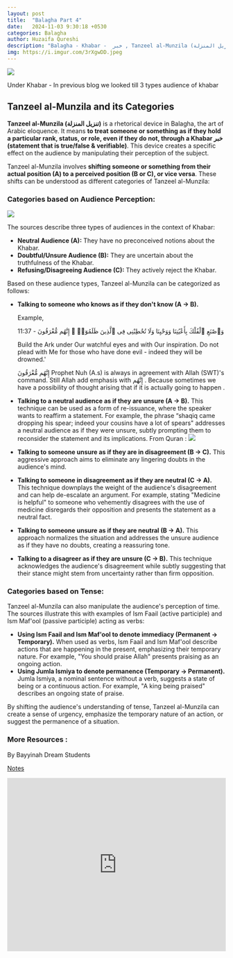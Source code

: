 ```yaml
---
layout: post
title:  "Balagha Part 4"
date:   2024-11-03 9:30:18 +0530
categories: Balagha
author: Huzaifa Qureshi
description: "Balagha - Khabar -  خبر , Tanzeel al-Munzila (تنزيل المنزلة)"
img: https://i.imgur.com/3rXgwDD.jpeg
---
```


![](https://i.imgur.com/3rXgwDD.jpeg)

Under Khabar - In previous blog we looked till 3 types audience of khabar 

## Tanzeel al-Munzila and its Categories

**Tanzeel al-Munzila (تنزيل المنزلة)** is a rhetorical device in Balagha, the art of Arabic eloquence. It means **to treat someone or something as if they hold a particular rank, status, or role, even if they do not, through a Khabar خبر (statement that is true/false & verifiable)**. This device creates a specific effect on the audience by manipulating their perception of the subject. 

Tanzeel al-Munzila involves **shifting someone or something from their actual position (A) to a perceived position (B or C), or vice versa**. These shifts can be understood as different categories of Tanzeel al-Munzila:

### Categories based on Audience Perception:

![](https://i.imgur.com/QpRS2LL.png)

The sources describe three types of audiences in the context of Khabar:

*   **Neutral Audience (A):** They have no preconceived notions about the Khabar.
*   **Doubtful/Unsure Audience (B):** They are uncertain about the truthfulness of the Khabar.
*   **Refusing/Disagreeing Audience (C):** They actively reject the Khabar.

Based on these audience types, Tanzeel al-Munzila can be categorized as follows:

*   **Talking to someone who knows as if they don't know (A → B).** 
    
    Example, 

    وَٱصْنَعِ  ٱلْفُلْكَ  بِأَعْيُنِنَا  وَوَحْيِنَا  وَلَا  تُخَٰطِبْنِى  فِى  ٱلَّذِينَ  ظَلَمُوٓا۟  ۚ  إِنَّهُم  مُّغْرَقُونَ  - 11:37

    Build the Ark under Our watchful eyes and with Our inspiration. Do not plead with Me for those who have done evil - indeed they will be drowned.'

     إِنَّهُم  مُّغْرَقُونَ 
    Prophet Nuh (A.s) is always in agreement with Allah (SWT)'s command. Still Allah add emphasis with إِنَّهُم . Because sometimes we have a possibility of thought arising that if it is actually going to happen .
*   **Talking to a neutral audience as if they are unsure (A → B).** This technique can be used as a form of re-issuance, where the speaker wants to reaffirm a statement. For example, the phrase “shaqiq came dropping his spear; indeed your cousins have a lot of spears" addresses a neutral audience as if they were unsure, subtly prompting them to reconsider the statement and its implications.
    From Quran :
    ![](https://i.imgur.com/R9DGMzK.png)
*   **Talking to someone unsure as if they are in disagreement (B → C).** This aggressive approach aims to eliminate any lingering doubts in the audience's mind.
*   **Talking to someone in disagreement as if they are neutral (C → A).** This technique downplays the weight of the audience's disagreement and can help de-escalate an argument. For example, stating "Medicine is helpful" to someone who vehemently disagrees with the use of medicine disregards their opposition and presents the statement as a neutral fact.
*   **Talking to someone unsure as if they are neutral (B → A).**  This approach normalizes the situation and addresses the unsure audience as if they have no doubts, creating a reassuring tone.
*   **Talking to a disagreer as if they are unsure (C → B).**  This technique acknowledges the audience's disagreement while subtly suggesting that their stance might stem from uncertainty rather than firm opposition.

### Categories based on Tense:

Tanzeel al-Munzila can also manipulate the audience's perception of time. The sources illustrate this with examples of Ism Faail (active participle) and Ism Maf'ool (passive participle) acting as verbs:

*   **Using Ism Faail and Ism Maf'ool to denote immediacy (Permanent → Temporary).** When used as verbs, Ism Faail and Ism Maf'ool describe actions that are happening in the present, emphasizing their temporary nature. For example, "You should praise Allah" presents praising as an ongoing action.
*   **Using Jumla Ismiya to denote permanence (Temporary → Permanent).** Jumla Ismiya, a nominal sentence without a verb, suggests a state of being or a continuous action. For example, "A king being praised" describes an ongoing state of praise.

By shifting the audience's understanding of tense, Tanzeel al-Munzila can create a sense of urgency, emphasize the temporary nature of an action, or suggest the permanence of a situation.



### More Resources :

By Bayyinah Dream Students

[Notes](https://drive.google.com/drive/folders/1-9kBY3G1NRVPXvtSyb7_FSWE-w_u4JDF)

<iframe allowfullscreen="allowfullscreen" scrolling="no" class="fp-iframe" src="https://heyzine.com/flip-book/d94217c608.html" style="border: 0px; width: 100%; height: 400px;"></iframe>
